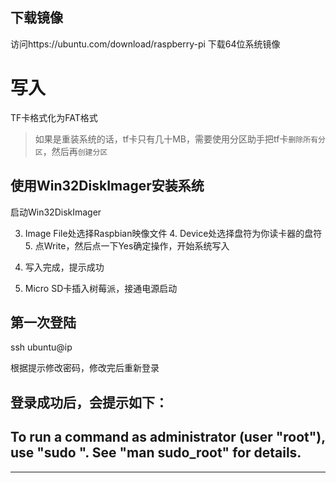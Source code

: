 

## 下载镜像

访问https://ubuntu.com/download/raspberry-pi 下载64位系统镜像




# 写入

TF卡格式化为FAT格式

> 如果是重装系统的话，tf卡只有几十MB，需要使用分区助手把tf卡`删除所有分区`，然后再`创建分区`


## 使用Win32DiskImager安装系统

启动Win32DiskImager

 3. Image File处选择Raspbian映像文件
      4. Device处选择盘符为你读卡器的盘符
      5. 点Write，然后点一下Yes确定操作，开始系统写入

  6. 写入完成，提示成功 

 

7.  Micro SD卡插入树莓派，接通电源启动



## 第一次登陆

ssh ubuntu@ip

根据提示修改密码，修改完后重新登录


登录成功后，会提示如下：
---
To run a command as administrator (user "root"), use "sudo <command>".
See "man sudo_root" for details.
---


---